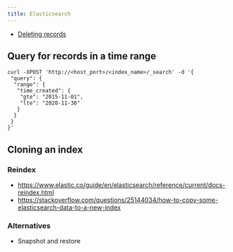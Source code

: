 ```yaml
---
title: Elasticsearch
---
```


- [Deleting records](https://www.elastic.co/guide/en/elasticsearch/reference/5.1/docs-delete-by-query.html)

## Query for records in a time range

```
curl -XPOST 'http://<host_port>/<index_name>/_search' -d '{
 "query": {
  "range": {
   "time_created": {
    "gte": "2015-11-01",
    "lte": "2020-11-30"
   }
  }
 }
}'
```

## Cloning an index

### Reindex

- https://www.elastic.co/guide/en/elasticsearch/reference/current/docs-reindex.html
- https://stackoverflow.com/questions/25144034/how-to-copy-some-elasticsearch-data-to-a-new-index

### Alternatives

- Snapshot and restore
